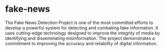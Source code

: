 # fake-news
The Fake News Detection Project is one of the most committed efforts to develop a powerful system for detecting and combating fake information. It uses cutting-edge technology designed to improve the integrity of media by identifying and disseminating misinformation. The project demonstrates a commitment to improving the accuracy and reliability of digital information.
